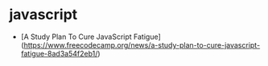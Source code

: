 # javascript

+ [A Study Plan To Cure JavaScript Fatigue] (https://www.freecodecamp.org/news/a-study-plan-to-cure-javascript-fatigue-8ad3a54f2eb1/)